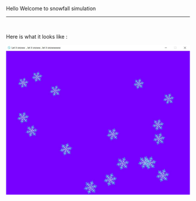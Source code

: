 <p>Hello Welcome to snowfall simulation </p> 
<hr> 
<br> 
<p>Here is what it looks like : </p> 
<img src="img/instance.png"> 
<br> 